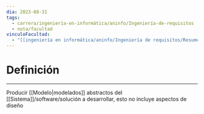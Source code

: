 ```yaml
---
dia: 2023-08-31
tags:
  - carrera/ingeniería-en-informática/aninfo/Ingeniería-de-requisitos
  - nota/facultad
vinculoFacultad:
  - "[[ingeniería en informática/aninfo/Ingeniería de requisitos/Resumen.md]]"
---
```

# Definición
---
Producir [[Modelo|modelados]] abstractos del [[Sistema]]/software/solución a desarrollar, esto no incluye aspectos de diseño